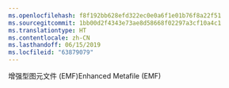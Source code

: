 ```yaml
---
ms.openlocfilehash: f8f192bb628efd322ec0e0a6f1e01b76f8a22f51
ms.sourcegitcommit: 1bb00d2f4343e73ae8d58668f02297a3cf10a4c1
ms.translationtype: HT
ms.contentlocale: zh-CN
ms.lasthandoff: 06/15/2019
ms.locfileid: "63879079"
---
```

<span data-ttu-id="f6d23-101">增强型图元文件 (EMF)</span><span class="sxs-lookup"><span data-stu-id="f6d23-101">Enhanced Metafile (EMF)</span></span>